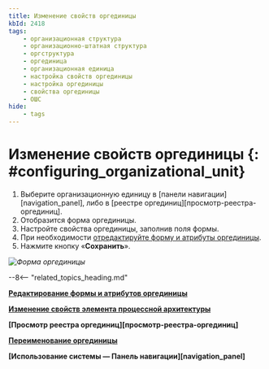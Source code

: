```yaml
---
title: Изменение свойств оргединицы
kbId: 2418
tags:
    - организационная структура
    - организационно-штатная структура
    - оргструктура
    - оргединица
    - организационная единица
    - настройка свойств оргединицы
    - настройка оргединицы
    - свойства оргединицы
    - ОШС
hide:
    - tags
---
```


# Изменение свойств оргединицы {: #configuring_organizational_unit}

1. Выберите организационную единицу в [панели навигации][navigation_panel], либо в [реестре оргединиц][просмотр-реестра-оргединиц].
2. Отобразится форма оргединицы.
3. Настройте свойства оргединицы, заполнив поля формы.
4. При необходимости [отредактируйте форму и атрибуты оргединицы](configuring_organizational_unit_form_and_attributes.md).
5. Нажмите кнопку «**Сохранить**».

*![Форма оргединицы](configuring_organizational_unit_properties.png)*

--8<-- "related_topics_heading.md"

**[Редактирование формы и атрибутов оргединицы](configuring_organizational_unit_form_and_attributes.md)**

**[Изменение свойств элемента процессной архитектуры](configuring_process_entity_properties.md)**

**[Просмотр реестра оргединиц][просмотр-реестра-оргединиц]**

**[Переименование оргединицы](renaming_organizational_unit.md)**

**[Использование системы — Панель навигации][navigation_panel]**